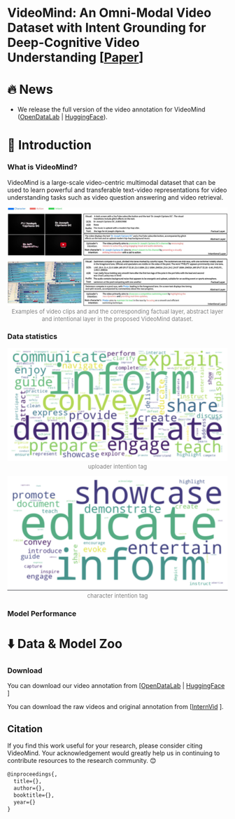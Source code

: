 # VideoMind: An Omni-Modal Video Dataset with Intent Grounding for Deep-Cognitive Video Understanding \[[Paper]()\]

# :fire: News
- We release the full version of the video annotation for VideoMind ([OpenDataLab](https://opendatalab.com/Dixin/VideoMind) | [HuggingFace](https://opendatalab.com/Dixin/VideoMind)). 
  
# :book: Introduction

### What is VideoMind?
VideoMind is a large-scale video-centric multimodal dataset that can be used to learn powerful and transferable text-video representations for video understanding tasks such as video question answering and video retrieval. 

<p align="center">
<img src="image/examples.png" alt="examples for VideoMind"/>
<font size=2 color="gray">Examples of video clips and and the corresponding factual layer, abstract layer and intentional layer in the proposed VideoMind dataset.</font>
</p>

### Data statistics

<p align="center">
<img src="image/uploader_intention_tag.png" alt="uploader_intention_tag"/>
<font size=2 color="gray">uploader intention tag</font>
</p>

<p align="center">
<img src="image/character_intention_tag.png" alt="character_intention_tag"/>
<font size=2 color="gray">character intention tag</font>
</p>

### Model Performance

# :arrow_down: Data & Model Zoo

### Download
You can download our video annotation from \[[OpenDataLab](https://opendatalab.com/Dixin/VideoMind) \| [HuggingFace](https://opendatalab.com/Dixin/VideoMind) \]

You can download the raw videos and original annotation from \[[InternVid](https://opendatalab.com/shepshep/InternVid) \].

## Citation
If you find this work useful for your research, please consider citing VideoMind. Your acknowledgement would greatly help us in continuing to contribute resources to the research community. 😊
```
@inproceedings{,
  title={},
  author={},
  booktitle={},
  year={}
}
```

